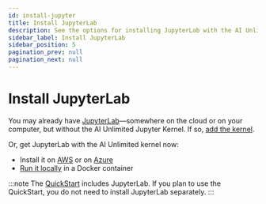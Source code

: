 ```yaml
---
id: install-jupyter
title: Install JupyterLab
description: See the options for installing JupyterLab with the AI Unlimited Jupyter Kernel.
sidebar_label: Install JupyterLab
sidebar_position: 5
pagination_prev: null
pagination_next: null
---
```


# Install JupyterLab

You may already have [JupyterLab](https://jupyter.org/)&mdash;somewhere on the cloud or on your computer, but without the AI Unlimited Jupyter Kernel. If so, [add the kernel](https://downloads.teradata.com/download/tools/teradata-ai-unlimited-jupyter-kernel).

Or, get JupyterLab with the AI Unlimited kernel now:

- Install it on [AWS](/docs/advanced/jupyterlab/install-jupyterlab-aws.md) or on [Azure](/docs/advanced/jupyterlab/install-jupyterlab-azure.md)
- [Run it locally](/docs/advanced/jupyterlab/run-jupyterlab-docker.md) in a Docker container

:::note
The [QuickStart](/docs/advanced/quickstart) includes JupyterLab. If you plan to use the QuickStart, you do not need to install JupyterLab separately.
:::
